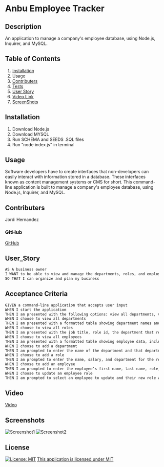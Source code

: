 # Anbu Employee Tracker

## Description
An application to manage a company's employee database, using Node.js, Inquirer, and MySQL.
## Table of Contents
1. [Installation](#installation) 
2. [Usage](#usage)
3. [Contributers](#contributers)
4. [Tests](#tests)
5. [User Story](#user_Story)
6. [Video Link](#video-link)
7. [ScreenShots](#screenshots)

## Installation 
1. Download Node.js
2. Download MYSQL
3. Run SCHEMA and SEEDS .SQL files
4. Run "node index.js" in terminal

## Usage 
Software developers have to create interfaces that non-developers can easily interact with information stored in a database. These interfaces known as content management systems or CMS for short. This command-line application is built to manage a company's employee database, using Node.js, Inquirer, and MySQL.
## Contributers
Jordi Hernandez

### GitHub
[GitHub](https://github.com/hernajor133/Anbu-Employee-Tracker.git) 

## User_Story

```md
AS A business owner
I WANT to be able to view and manage the departments, roles, and employees in my company
SO THAT I can organize and plan my business
```

## Acceptance Criteria

```md
GIVEN a command-line application that accepts user input
WHEN I start the application
THEN I am presented with the following options: view all departments, view all roles, view all employees, add a department, add a role, add an employee, and update an employee role
WHEN I choose to view all departments
THEN I am presented with a formatted table showing department names and department ids
WHEN I choose to view all roles
THEN I am presented with the job title, role id, the department that role belongs to, and the salary for that role
WHEN I choose to view all employees
THEN I am presented with a formatted table showing employee data, including employee ids, first names, last names, job titles, departments, salaries, and managers that the employees report to
WHEN I choose to add a department
THEN I am prompted to enter the name of the department and that department is added to the database
WHEN I choose to add a role
THEN I am prompted to enter the name, salary, and department for the role and that role is added to the database
WHEN I choose to add an employee
THEN I am prompted to enter the employee’s first name, last name, role, and manager, and that employee is added to the database
WHEN I choose to update an employee role
THEN I am prompted to select an employee to update and their new role and this information is updated in the database 
```

## Video
[Video]()

## Screenshots
![Screenshot1]()
![Screenshot2]()

## License 
  [![License: MIT](https://img.shields.io/badge/License-MIT-yellow.svg)](https://opensource.org/licenses/MIT)
  [This application is licensed under MIT](https://opensource.org/licenses/MIT)